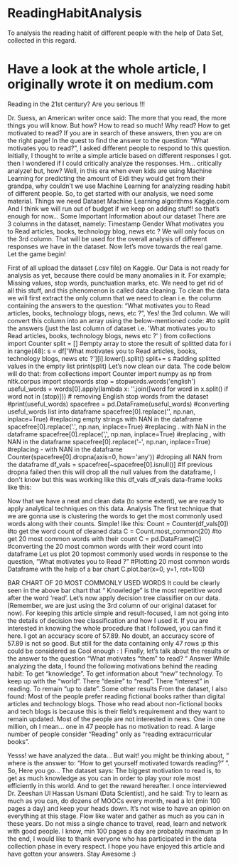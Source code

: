 # ReadingHabitAnalysis
To analysis the reading habit of different people with the help of Data Set, collected in this regard. 

# Have a look at the whole article, I originally wrote it on medium.com 

Reading in the 21st century? Are you serious !!!

Dr. Suess, an American writer once said:
The more that you read, the more things you will know.
But how? How to read so much! Why read? How to get motivated to read? If you are in search of these answers, then you are on the right page!
In the quest to find the answer to the question: “What motivates you to read?”, I asked different people to respond to this question. Initially, I thought to write a simple article based on different responses I got. then I wondered if I could critically analyze the responses.
Hm… critically analyze! but, how?
Well, in this era when even kids are using Machine Learning for predicting the amount of Eidi they would get from their grandpa, why couldn’t we use Machine Learning for analyzing reading habit of different people.
So, to get started with our analysis, we need some material.
Things we need
Dataset
Machine Learning algorithms
Kaggle.com
And I think we will run out of budget if we keep on adding stuff! so that’s enough for now…
Some Important Information about our dataset
There are 3 columns in the dataset, namely:
Timestamp
Gender
What motivates you to Read articles, books, technology blog, news etc ?
We will only focus on the 3rd column.
That will be used for the overall analysis of different responses we have in the dataset.
Now let’s move towards the real game.
Let the game begin!

First of all upload the dataset (.csv file) on Kaggle.
Our Data is not ready for analysis as yet, because there could be many anomalies in it. For example; Missing values, stop words, punctuation marks, etc. We need to get rid of all this stuff, and this phenomenon is called data cleaning. To clean the data we will first extract the only column that we need to clean i.e. the column containing the answers to the question: “What motivates you to Read articles, books, technology blogs, news, etc ?”, Yes! the 3rd column. We will convert this column into an array using the below-mentioned code:
#to split the answers (just the last column of dataset i.e. 'What motivates you to Read articles, books, technology blogs, news etc ?' )
from collections import Counter
split = [] #empty array to store the result of splitted data
for i in range(48):
    s = df['What motivates you to Read articles, books, technology blogs, news etc ?'][i].lower().split()
    split+= s #adding splitted values in the empty list
print(split)
Let’s now clean our data. The code below will do that:
from collections import Counter
import numpy as np
from nltk.corpus import stopwords 
stop = stopwords.words('english')
useful_words = words[0].apply(lambda x: ''.join([word for word in x.split() if word not in (stop)]))  # removing English stop words from the dataset
#print(useful_words)
spacefree = pd.DataFrame(useful_words) #converting useful_words list into dataframe
spacefree[0].replace('', np.nan, inplace=True) #replacing empty strings with NAN in the dataframe
spacefree[0].replace('.', np.nan, inplace=True) #replacing . with NaN in the dataframe
spacefree[0].replace(',', np.nan, inplace=True) #replacing , with NAN in the dataframe
spacefree[0].replace('-', np.nan, inplace=True) #replacing - with NAN in the dataframe
Counter(spacefree[0].dropna(axis=0, how='any')) #droping all NAN from the dataframe
df_vals = spacefree[~spacefree[0].isnull()] #If previous dropna failed then this will drop all the null values from the dataframe, I don't know but this was working like this
df_vals
df_vals data-frame looks like this:

Now that we have a neat and clean data (to some extent), we are ready to apply analytical techniques on this data.
Analysis
The first technique that we are gonna use is clustering the words to get the most commonly used words along with their counts. Simple! like this:
Count = Counter(df_vals[0]) #to get the word count of cleaned data
C = Count.most_common(20) #to get 20 most common words with their count
C = pd.DataFrame(C)       #converting the 20 most common words with their word count into dataframe
Let us plot 20 topmost commonly used words in response to the question, “What motivates you to Read ?”
#Plotting 20 most common words Dataframe with the help of a bar chart
C.plot.bar(x=0, y=1, rot=100)

BAR CHART OF 20 MOST COMMONLY USED WORDS
It could be clearly seen in the above bar chart that “ Knowledge” is the most repetitive word after the word ‘read’.
Let’s now apply decision tree classifier on our data. (Remember, we are just using the 3rd column of our original dataset for now).
For keeping this article simple and result-focused, I am not going into the details of decision tree classification and how I used it. If you are interested in knowing the whole procedure that I followed, you can find it here. I got an accuracy score of 57.89.
No doubt, an accuracy score of 57.89 is not so good. But still for the data containing only 47 rows :p this could be considered as Cool enough : )
Finally, let’s talk about the results or the answer to the question “What motivates “them” to read? ”
Answer
While analyzing the data, I found the following motivations behind the reading habit:
To get “knowledge”.
To get information about “new” technology.
To keep up with the “world”.
There “desire” to “read”.
There “interest” in reading.
To remain “up to date”.
Some other results
From the dataset, I also found:
Most of the people prefer reading fictional books rather than digital articles and technology blogs.
Those who read about non-fictional books and tech blogs is because this is their field’s requirement and they want to remain updated.
Most of the people are not interested in news.
One in one million, oh I mean… one in 47 people has no motivation to read.
A large number of people consider “Reading” only as “reading extracurricular books”.

Yesss! we have analyzed the data…
But wait! you might be thinking about, “ where is the answer to: “How to get yourself motivated towards reading?” ”. So,
Here you go…
The dataset says:
The biggest motivation to read is, to get as much knowledge as you can in order to play your role most efficiently in this world. And to get the reward hereafter.
I once interviewed Dr. Zeeshan Ul Hassan Usmani (Data Scientist), and he said:
Try to learn as much as you can, do dozens of MOOCs every month, read a lot (min 100 pages a day) and keep your heads down. It’s not wise to have an opinion on everything at this stage. Flow like water and gather as much as you can in these years. Do not miss a single chance to travel, read, learn and network with good people.
I know, min 100 pages a day are probably maximum :p
In the end, I would like to thank everyone who has participated in the data collection phase in every respect. I hope you have enjoyed this article and have gotten your answers.
Stay Awesome :)
